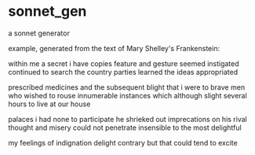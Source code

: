 # sonnet_gen
a sonnet generator


example, generated from the text of Mary Shelley's Frankenstein:

within me a secret i have copies
feature and gesture seemed instigated
continued to search the country parties
learned the ideas appropriated

prescribed medicines and the subsequent blight
that i were to brave men who wished to rouse
innumerable instances which although slight
several hours to live at our house

palaces i had none to participate
he shrieked out imprecations on his rival
thought and misery could not penetrate
insensible to the most delightful

my feelings of indignation delight
contrary but that could tend to excite
